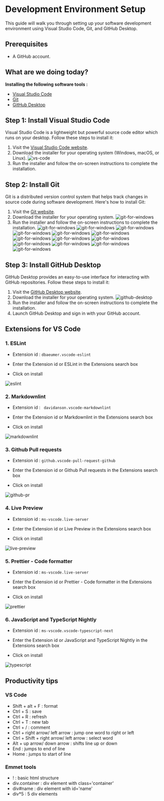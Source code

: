 # Development Environment Setup

This guide will walk you through setting up your software development environment using Visual Studio Code, Git, and GitHub Desktop.

## Prerequisites
   - A GitHub account.
 
## What are we doing today?

**Installing the following software tools :**

- [Visual Studio Code](https://code.visualstudio.com/)
- [Git](https://git-scm.com/)
- [GitHub Desktop](https://desktop.github.com/)

## Step 1: Install Visual Studio Code

Visual Studio Code is a lightweight but powerful source code editor which runs on your desktop. Follow these steps to install it:

1. Visit the [Visual Studio Code website](https://code.visualstudio.com/).
2. Download the installer for your operating system (Windows, macOS, or Linux).
 ![vs-code](/documentation/images/vs-code.png)
3. Run the installer and follow the on-screen instructions to complete the installation.

## Step 2: Install Git

Git is a distributed version control system that helps track changes in source code during software development. Here's how to install Git:

1. Visit the [Git website](https://git-scm.com/).
2. Download the installer for your operating system.
 ![git-for-windows](/documentation/images/git-win.jpg)
3. Run the installer and follow the on-screen instructions to complete the installation.
 ![git-for-windows](/documentation/images/git/git-components.jpg)
 ![git-for-windows](/documentation/images/git/git-text-editor.jpg)
 ![git-for-windows](/documentation/images/git/git-branch-name.jpg)
 ![git-for-windows](/documentation/images/git/git-path-environment.jpg)
 ![git-for-windows](/documentation/images/git/git-ssh.jpg)
 ![git-for-windows](/documentation/images/git/git-ssl.jpg)
 ![git-for-windows](/documentation/images/git/git-line-ending.jpg)
 ![git-for-windows](/documentation/images/git/git-terminal.jpg)
 ![git-for-windows](/documentation/images/git/git-gitpull.jpg)
 ![git-for-windows](/documentation/images/git/git-credential.jpg)
 ![git-for-windows](/documentation/images/git/git-extra.jpg)
 ![git-for-windows](/documentation/images/git/git-experimental.jpg)
 ![git-for-windows](/documentation/images/git/git-finish.jpg)
   


## Step 3: Install GitHub Desktop

GitHub Desktop provides an easy-to-use interface for interacting with GitHub repositories. Follow these steps to install it:

1. Visit the [GitHub Desktop website](https://desktop.github.com/).
2. Download the installer for your operating system.
 ![github-desktop](/documentation/images/github-desktop.png)
3. Run the installer and follow the on-screen instructions to complete the installation.
4. Launch GitHub Desktop and sign in with your GitHub account.


## Extensions for VS Code

### 1. ESLint

- Extension id :  ` dbaeumer.vscode-eslint `

- Enter the Extension id or ESLint in the Extensions search box

- Click on install

![eslint](/documentation/images/es-lint.png)

### 2. Markdownlint

- Extension id :  ` davidanson.vscode-markdownlint`

- Enter the Extension id or Markdownlint in the Extensions search box

- Click on install

![markdownlint](/documentation/images/markdownlint.png)

### 3. Github Pull requests

- Extension id :  `github.vscode-pull-request-github`

- Enter the Extension id or Github Pull requests in the Extensions search box

- Click on install

![github-pr](/documentation/images/github-pr.png)

### 4. Live Preview

- Extension id :  `ms-vscode.live-server`

- Enter the Extension id or Live Preview in the Extensions search box

- Click on install

![live-preview](/documentation/images/live-preview.png)

### 5. Prettier - Code formatter

- Extension id :  `ms-vscode.live-server`

- Enter the Extension id or Prettier - Code formatter in the Extensions search box

- Click on install

![prettier](/documentation/images/prettier.png)

### 6. JavaScript and TypeScript Nightly

- Extension id :  `ms-vscode.vscode-typescript-next`

- Enter the Extension id or JavaScript and TypeScript Nightly in the Extensions search box

- Click on install

![typescript](/documentation/images/typescript.png)

## Productivity tips

### VS Code

- Shift + alt + F : format
- Ctrl + S : save
- Ctrl + R : refresh
- Ctrl + T : new tab
- Ctrl + / : comment
- Ctrl + right arrow/ left arrow : jump one word to right or left
- Ctrl + Shift + right arrow/ left arrow : select word
- Alt + up arrow/ down arrow : shifts line up or down
- End : jumps to end of line
- Home : jumps to start of line

### Emmet tools

- ! : basic html structure
- div.container : div element with class='container'
- div#name : div element with id='name'
- div*5 : 5 div elements


